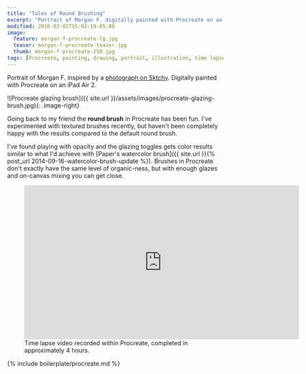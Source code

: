 ```yaml
---
title: "Tales of Round Brushing"
excerpt: "Portrait of Morgan F. digitally painted with Procreate on an iPad."
modified: 2016-03-01T15:02:19-05:00
image: 
  feature: morgan-f-procreate-lg.jpg
  teaser: morgan-f-procreate-teaser.jpg
  thumb: morgan-f-procreate-250.jpg
tags: [Procreate, painting, drawing, portrait, illustration, time lapse]
---
```


Portrait of Morgan F. inspired by a [photograph on Sktchy](http://sktchy.com/rK7LX). Digitally painted with Procreate on an iPad Air 2.

![Procreate glazing brush]({{ site.url }}/assets/images/procreate-glazing-brush.jpg){: .image-right}

Going back to my friend the **round brush** in Procreate has been fun. I've experimented with textured brushes recently, but haven't been completely happy with the results compared to the default round brush.

I've found playing with opacity and the glazing toggles gets color results similar to what I'd achieve with [Paper's watercolor brush]({{ site.url }}{% post_url 2014-09-16-watercolor-brush-update %}). Brushes in Procreate don't exactly have the same level of organic-ness, but with enough glazes and on-canvas mixing you can get close.

<figure class="cf">
  <iframe width="640" height="360" src="https://www.youtube-nocookie.com/embed/-PVofD2A9t8?controls=0&amp;showinfo=0" frameborder="0" allowfullscreen></iframe>
  <figcaption>Time lapse video recorded within Procreate, completed in approximately 4 hours.</figcaption>
</figure>

{% include boilerplate/procreate.md %}
